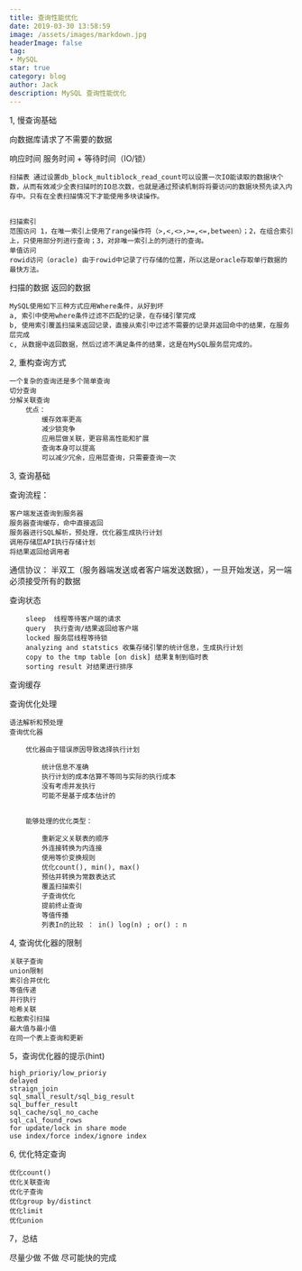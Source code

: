 ```yaml
---
title: 查询性能优化
date: 2019-03-30 13:58:59
image: /assets/images/markdown.jpg
headerImage: false
tag:
- MySQL
star: true
category: blog
author: Jack
description: MySQL 查询性能优化
---
```


1, 慢查询基础

向数据库请求了不需要的数据

响应时间 服务时间 + 等待时间（IO/锁）

	扫描表 通过设置db_block_multiblock_read_count可以设置一次IO能读取的数据块个数，从而有效减少全表扫描时的IO总次数，也就是通过预读机制将将要访问的数据块预先读入内存中。只有在全表扫描情况下才能使用多块读操作。


	扫描索引 
	范围访问 1，在唯一索引上使用了range操作符（>,<,<>,>=,<=,between）；2，在组合索引上，只使用部分列进行查询；3，对非唯一索引上的列进行的查询。
	单值访问 
	rowid访问（oracle) 由于rowid中记录了行存储的位置，所以这是oracle存取单行数据的最快方法。	


扫描的数据
返回的数据

	MySQL使用如下三种方式应用Where条件，从好到坏
	a, 索引中使用where条件过滤不匹配的记录，在存储引擎完成
	b, 使用索引覆盖扫描来返回记录，直接从索引中过滤不需要的记录并返回命中的结果，在服务层完成
	c, 从数据中返回数据，然后过滤不满足条件的结果，这是在MySQL服务层完成的。


2, 重构查询方式

	一个复杂的查询还是多个简单查询
	切分查询
	分解关联查询
		优点：
			缓存效率更高
			减少锁竞争
			应用层做关联，更容易高性能和扩展
			查询本身可以提高
			可以减少冗余，应用层查询，只需要查询一次

3, 查询基础

查询流程：

	客户端发送查询到服务器
	服务器查询缓存，命中直接返回
	服务器进行SQL解析，预处理，优化器生成执行计划
	调用存储层API执行存储计划
	将结果返回给调用者

通信协议： 半双工（服务器端发送或者客户端发送数据），一旦开始发送，另一端必须接受所有的数据


查询状态 

		sleep  线程等待客户端的请求
		query  执行查询/结果返回给客户端
		locked 服务层线程等待锁
		analyzing and statstics 收集存储引擎的统计信息，生成执行计划
		copy to the tmp table [on disk] 结果复制到临时表
		sorting result 对结果进行排序


查询缓存


查询优化处理

	语法解析和预处理
	查询优化器

		优化器由于错误原因导致选择执行计划	

			统计信息不准确
			执行计划的成本估算不等同与实际的执行成本
			没有考虑并发执行
			可能不是基于成本估计的


		能够处理的优化类型：

			重新定义关联表的顺序
			外连接转换为内连接
			使用等价变换规则
			优化count(), min(), max()
			预估并转换为常数表达式
			覆盖扫描索引
			子查询优化
			提前终止查询
			等值传播
			列表In的比较 ： in() log(n) ; or() : n


4, 查询优化器的限制
	
	关联子查询
	union限制
	索引合并优化
	等值传递
	并行执行
	哈希关联
	松散索引扫描
	最大值与最小值
	在同一个表上查询和更新

5，查询优化器的提示(hint)

	high_prioriy/low_prioriy
	delayed
	straign_join 
	sql_small_result/sql_big_result
	sql_buffer_result
	sql_cache/sql_no_cache
	sql_cal_found_rows
	for update/lock in share mode
	use index/force index/ignore index

6, 优化特定查询
	
	优化count() 
	优化关联查询
	优化子查询
	优化group by/distinct
	优化limit
	优化union



7，总结

尽量少做
不做
尽可能快的完成




